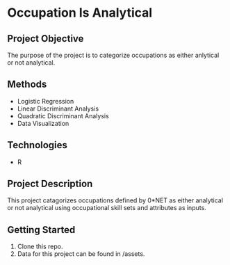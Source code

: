 # Occupation Is Analytical

## Project Objective
The purpose of the project is to categorize occupations as either anlytical or not analytical.

## Methods
- Logistic Regression
- Linear Discriminant Analysis
- Quadratic Discriminant Analysis
- Data Visualization

## Technologies
 - R

## Project Description
This project catagorizes occupations defined by 0*NET as either analytical or not analytical using occupational skill sets and attributes as inputs.

## Getting Started
1. Clone this repo.
2. Data for this project can be found in /assets.
